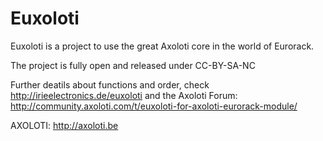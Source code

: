 # Euxoloti
Euxoloti is a project to use the great Axoloti core in the world of Eurorack. 

The project is fully open and released under CC-BY-SA-NC

Further deatils about functions and order, check http://irieelectronics.de/euxoloti
and the Axoloti Forum: http://community.axoloti.com/t/euxoloti-for-axoloti-eurorack-module/

AXOLOTI: http://axoloti.be
